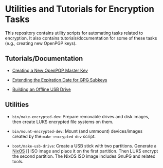 # Utilities and Tutorials for Encryption Tasks

This repository contains utility scripts for automating tasks related
to encryption.  It also contains tutorials/documentation for some of
these tasks (e.g., creating new OpenPGP keys).

## Tutorials/Documentation

  * [Creating a New OpenPGP Master Key](doc/new-master-pgp-key.md)

  * [Extending the Expiration Date for GPG Subkeys](doc/extend-subkey-expiration-date.md)

  * [Building an Offline USB Drive](doc/offline-usb-drive.md)

## Utilities

  * `bin/make-encrypted-dev`: Prepare removable drives and disk
    images, then create LUKS encrypted file systems on them.

  * `bin/mount-encrypted-dev`: Mount (and ummount) devices/images
    created by the `make-encrypted-dev` script.

  * `boot/make-usb-drive`: Create a USB stick with two partitions.
     Generate a [NixOS] [] ISO image and place it on the first
     partition.  Then LUKS encrypt the second partition.  The NixOS
     ISO image includes GnuPG and related tools.

[nixos]: http://nixos.org/
